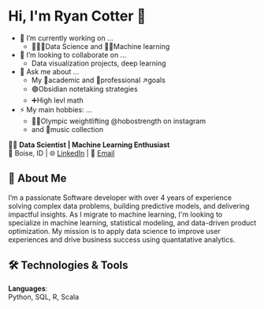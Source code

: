 # Hi, I'm Ryan Cotter 👋

- 🔭 I’m currently working on ...
  - 🔢👨‍🔬Data Science and 🤖📖Machine learning
- 👯 I’m looking to collaborate on ...
  - Data visualization projects, deep learning
- 💬 Ask me about ...
  - My 🏫academic and 💼professional ↗goals
  - 🟣Obsidian notetaking strategies
  - ➕High levl math
- ⚡ My main hobbies: ...
  - 🏋️‍♂️Olympic weightlifting @hobostrength on instagram
  - and 🎹music collection

👨‍💻 **Data Scientist | Machine Learning Enthusiast**  
📍 Boise, ID | 🌐 [LinkedIn](www.linkedin.com/in/ryan-cotter-a2b17a287) | 📧 [Email](ryancotter0001@proton.me)

## 🚀 About Me

I’m a passionate Software developer with over 4 years of experience solving complex data problems, building predictive models, and delivering impactful insights. As I migrate to machine learning, I'm looking to specialize in machine learning, statistical modeling, and data-driven product optimization. My mission is to apply data science to improve user experiences and drive business success using quantatative analytics.

## 🛠️ Technologies & Tools

**Languages**:  
Python, SQL, R, Scala  
